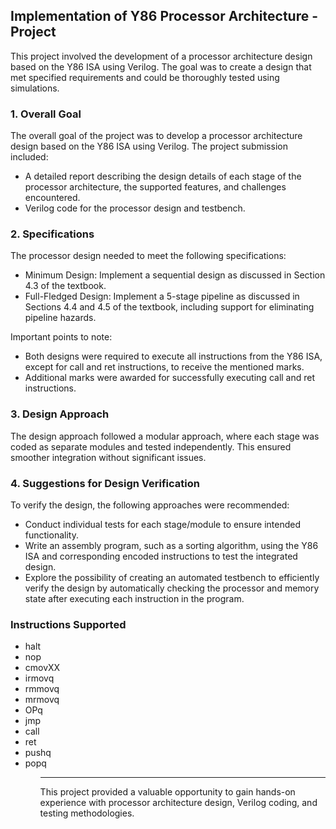 ## Implementation of Y86 Processor Architecture - Project 

This project involved the development of a processor architecture design based on the Y86 ISA using Verilog. The goal was to create a design that met specified requirements and could be thoroughly tested using simulations.

### 1. Overall Goal

The overall goal of the project was to develop a processor architecture design based on the Y86 ISA using Verilog. The project submission included:

- A detailed report describing the design details of each stage of the processor architecture, the supported features, and challenges encountered.
- Verilog code for the processor design and testbench.

### 2. Specifications

The processor design needed to meet the following specifications:

- Minimum Design: Implement a sequential design as discussed in Section 4.3 of the textbook.
- Full-Fledged Design: Implement a 5-stage pipeline as discussed in Sections 4.4 and 4.5 of the textbook, including support for eliminating pipeline hazards.

Important points to note:

- Both designs were required to execute all instructions from the Y86 ISA, except for call and ret instructions, to receive the mentioned marks.
- Additional marks were awarded for successfully executing call and ret instructions.

### 3. Design Approach

The design approach followed a modular approach, where each stage was coded as separate modules and tested independently. This ensured smoother integration without significant issues.

### 4. Suggestions for Design Verification

To verify the design, the following approaches were recommended:

- Conduct individual tests for each stage/module to ensure intended functionality.
- Write an assembly program, such as a sorting algorithm, using the Y86 ISA and corresponding encoded instructions to test the integrated design.
- Explore the possibility of creating an automated testbench to efficiently verify the design by automatically checking the processor and memory state after executing each instruction in the program.


### Instructions Supported

<ul>
  <li>halt
  <li>nop
  <li>cmovXX
  <li>irmovq
  <li>rmmovq
  <li>mrmovq
  <li> OPq
  <li> jmp
  <li>call
  <li>ret
  <li>pushq
  <li>popq
<ul>

  ---

This project provided a valuable opportunity to gain hands-on experience with processor architecture design, Verilog coding, and testing methodologies.
